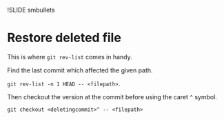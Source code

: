 !SLIDE smbullets
# Restore deleted file

This is where `git rev-list` comes in handy.

Find the last commit which affected the given path.

`git rev-list -n 1 HEAD -- <filepath>`.

Then checkout the version at the commit before using the caret `^` symbol.

`git checkout <deletingcommit>^ -- <filepath>`


